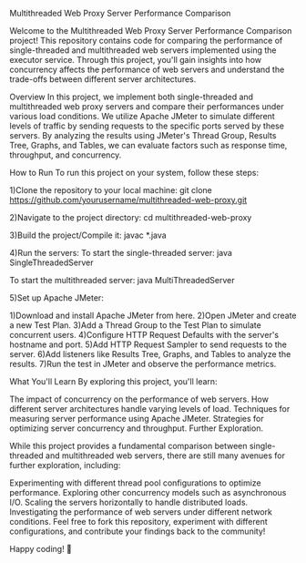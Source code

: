  Multithreaded Web Proxy Server Performance Comparison

Welcome to the Multithreaded Web Proxy Server Performance Comparison project! This repository contains code for comparing the performance of single-threaded and multithreaded web servers implemented using the executor service. Through this project, you'll gain insights into how concurrency affects the performance of web servers and understand the trade-offs between different server architectures.

Overview
In this project, we implement both single-threaded and multithreaded web proxy servers and compare their performances under various load conditions. We utilize Apache JMeter to simulate different levels of traffic by sending requests to the specific ports served by these servers. By analyzing the results using JMeter's Thread Group, Results Tree, Graphs, and Tables, we can evaluate factors such as response time, throughput, and concurrency.

How to Run
To run this project on your system, follow these steps:

1)Clone the repository to your local machine:
git clone https://github.com/yourusername/multithreaded-web-proxy.git

2)Navigate to the project directory:
cd multithreaded-web-proxy

3)Build the project/Compile it:
javac *.java

4)Run the servers:
  To start the single-threaded server:
  java SingleThreadedServer

  To start the multithreaded server:
  java MultiThreadedServer

5)Set up Apache JMeter:

1)Download and install Apache JMeter from here.
2)Open JMeter and create a new Test Plan.
3)Add a Thread Group to the Test Plan to simulate concurrent users.
4)Configure HTTP Request Defaults with the server's hostname and port.
5)Add HTTP Request Sampler to send requests to the server.
6)Add listeners like Results Tree, Graphs, and Tables to analyze the results.
7)Run the test in JMeter and observe the performance metrics.

What You'll Learn
By exploring this project, you'll learn:

The impact of concurrency on the performance of web servers.
How different server architectures handle varying levels of load.
Techniques for measuring server performance using Apache JMeter.
Strategies for optimizing server concurrency and throughput.
Further Exploration.

While this project provides a fundamental comparison between single-threaded and multithreaded web servers, there are still many avenues for further exploration, including:

Experimenting with different thread pool configurations to optimize performance.
Exploring other concurrency models such as asynchronous I/O.
Scaling the servers horizontally to handle distributed loads.
Investigating the performance of web servers under different network conditions.
Feel free to fork this repository, experiment with different configurations, and contribute your findings back to the community!

Happy coding! 🚀
